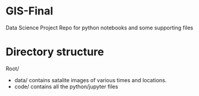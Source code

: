 # GIS-Final
Data Science Project Repo for python notebooks and some supporting files


# Directory structure 
Root/
- data/ contains satalite images of various times and locations. 
- code/ contains all the python/jupyter files

